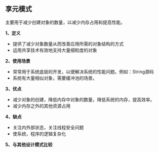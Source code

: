## 享元模式

主要用于减少创建对象的数量，以减少内存占用和提高性能。

**1、定义**
- 提供了减少对象数量从而改善应用所需的对象结构的方式
- 运用共享技术有效地支持大量细粒度的对象

**2、使用场景**
- 常常用于系统底层的开发，以便解决系统的性能问题。例如：String源码
- 系统有大量相似对象，需要缓冲池的场景。

**3、优点**
- 减少对象的创建，降低内存中对象的数量，降低系统的内存，提高效率。
- 减少内存之外的其他资源占用

**4、缺点**
- 关注内外部状态，关注线程安全问题
- 使系统，程序的逻辑复杂化

**5、与其他设计模式比较**

